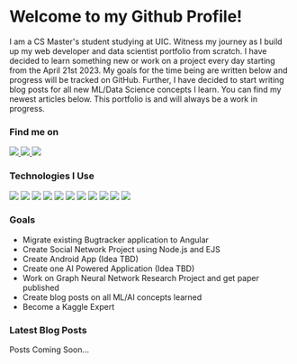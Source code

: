 <h1> Welcome to my Github Profile! </h1>

<p>I am a CS Master's student studying at UIC. Witness my journey as I build up my web developer and data scientist portfolio from scratch. I have decided to learn something new or work on a project every day starting from the April 21st 2023. My goals for the time being are written below and progress will be tracked on GitHub. Further, I have decided to start writing blog posts for all new ML/Data Science concepts I learn. You can find my newest articles below. This portfolio is and will always be a work in progress. </p>

<div>
  <h3> Find me on </h3>
  <a href="https://linkedin.com/in/aakashdasgupta">
  <img src="https://img.shields.io/badge/LinkedIn-0077B5?style=for-the-badge&logo=linkedin&logoColor=white" />
  </a>
  <a href="">
  <img src="https://img.shields.io/badge/Medium-12100E?style=for-the-badge&logo=medium&logoColor=white" />
  </a>
  <a href="">
  <img src="https://img.shields.io/badge/Twitter-1DA1F2?style=for-the-badge&logo=twitter&logoColor=white" />
  </a>
</div>

<div>
  <h3>Technologies I Use</h3>
  <img src="https://img.shields.io/badge/Python-3776AB?style=for-the-badge&logo=python&logoColor=white" />
  <img src="https://img.shields.io/badge/Java-ED8B00?style=for-the-badge&logo=openjdk&logoColor=white" />
  <img src="https://img.shields.io/badge/HTML5-E34F26?style=for-the-badge&logo=html5&logoColor=white" />
  <img src="https://img.shields.io/badge/CSS3-1572B6?style=for-the-badge&logo=css3&logoColor=white" />
  <img src="https://img.shields.io/badge/Angular-DD0031?style=for-the-badge&logo=angular&logoColor=white" />
  <img src="https://img.shields.io/badge/Spring-6DB33F?style=for-the-badge&logo=spring&logoColor=white" />
  <img src="https://img.shields.io/badge/Node.js-43853D?style=for-the-badge&logo=node.js&logoColor=white" />
  <img src="https://img.shields.io/badge/Express.js-404D59?style=for-the-badge" />
  <img src="https://img.shields.io/badge/MySQL-00000F?style=for-the-badge&logo=mysql&logoColor=white" />
  <img src="https://img.shields.io/badge/MongoDB-4EA94B?style=for-the-badge&logo=mongodb&logoColor=white" />
  <img src="https://img.shields.io/badge/Android-3DDC84?style=for-the-badge&logo=android&logoColor=white" />
</div>

<div> 
  <h3>Goals</h3>
  <ul>
    <li>Migrate existing Bugtracker application to Angular</li>
    <li>Create Social Network Project using Node.js and EJS</li>
    <li>Create Android App (Idea TBD)</li>
    <li>Create one AI Powered Application (Idea TBD)</li>
    <li>Work on Graph Neural Network Research Project and get paper published</li>
    <li>Create blog posts on all ML/AI concepts learned</li>
    <li>Become a Kaggle Expert</li>
  </ul>
</div>

<div>
  <h3>Latest Blog Posts</h3>
  Posts Coming Soon...
</div>


<!--
**a-d14/a-d14** is a ✨ _special_ ✨ repository because its `README.md` (this file) appears on your GitHub profile.

Here are some ideas to get you started:

- 🔭 I’m currently working on ...
- 🌱 I’m currently learning ...
- 👯 I’m looking to collaborate on ...
- 🤔 I’m looking for help with ...
- 💬 Ask me about ...
- 📫 How to reach me: ...
- 😄 Pronouns: ...
- ⚡ Fun fact: ...
-->
